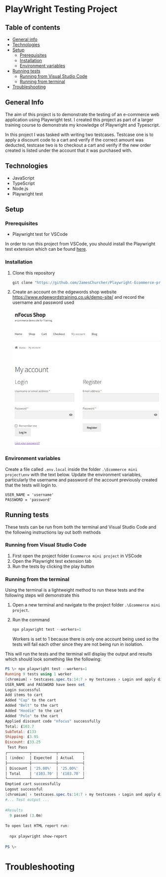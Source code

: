# PlayWright Testing Project
## Table of contents
* [General info](#general-info)
* [Technologies](#technologies)
* [Setup](#setup)
  * [Prerequisites](#prerequisites)
  * [Installation](#installation)
  * [Environment variables](#environment-variables)
* [Running tests](#running-tests)
  * [Running from Visual Studio Code](#running-from-visual-studio-code)
  * [Running from terminal](#running-from-the-terminal)
* [Troubleshooting](#troubleshooting)

## General Info
The aim of this project is to demonstrate the testing of an e-commerce web application using Playwright test. I created this project as part of a larger training course to demonstrate my knowledge of Playwright and Typescript.

In this project I was tasked with writing two testcases. Testcase one is to apply a discount code to a cart and verify if the correct amount was deducted, testcase two is to checkout a cart and verify if the new order created is listed under the account that it was purchased with.

## Technologies
* JavaScript
* TypeScript
* Node.js
* Playwright test

## Setup

### Prerequisites

* Playwright test for VSCode

In order to run this project from VSCode, you should install the Playwright test extension which can be found [here](https://marketplace.visualstudio.com/items?itemName=ms-playwright.playwright).

### Installation

1. Clone this repository
   ```powershell
   git clone "https://github.com/JamesChurcher/Playwright-Ecommerce-project.git"
   ```

2. Create an account on the edgewords shop website https://www.edgewordstraining.co.uk/demo-site/ and record the username and password used

    ![Screenshot of login and register page][AccountPage]

### Environment variables

Create a file called `.env.local` inside the folder `.\Ecommerce mini project\env` with the text below. Update the environment variables, particularly the username and password of the account previously created that the tests will login to.

```env
USER_NAME = 'username'
PASSWORD = 'password'
```

## Running tests

These tests can be run from both the terminal and Visual Studio Code and the following instructions lay out both methods

### Running from Visual Studio Code

1. First open the project folder `Ecommerce mini project` in VSCode
2. Open the Playwright test extension tab
3. Run the tests by clicking the play button

### Running from the terminal

Using the terminal is a lightweight method to run these tests and the following steps will demonstrate this

1. Open a new terminal and navigate to the project folder `.\Ecommerce mini project`.

2. Run the command
   ```powershell
   npx playwright test --workers=1
   ```
   Workers is set to 1 because there is only one account being used so the tests will fail each other since they are not being run in isolation.

This will run the tests and the terminal will display the output and results which should look something like the following:
```powershell
PS \> npx playwright test --workers=1
Running 9 tests using 1 worker
[chromium] › testcases.spec.ts:14:7 › my testcases › Login and apply discount nfocus
USER_NAME and PASSWORD have been set
Login successful
Add items to cart
Added "Cap" to the cart
Added "Belt" to the cart
Added "Hoodie" to the cart
Added "Polo" to the cart
Applied discount code "nfocus" successfully
Total: £103.7
SubTotal: £133
Shipping: £3.95
Discount: £33.25
 Test Pass
┌──────────┬───────────┬───────────┐
│ (index)  │ Expected  │ Actual    │
├──────────┼───────────┼───────────┤
│ Discount │ '25.00%'  │ '25.00%'  │
│ Total    │ '£103.70' │ '£103.70' │
└──────────┴───────────┴───────────┘
Emptied cart successfully
Logout successful
[chromium] › testcases.spec.ts:14:7 › my testcases › Login and apply discount edgewords
#... Test output ...

#Results
  9 passed (3.0m)

To open last HTML report run:

  npx playwright show-report

PS \>
```

# Troubleshooting


[AccountPage]: ./README-Assets/AccountPage.png
